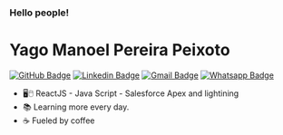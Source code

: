 ### Hello people!

# [](https://github.com/yagompeixoto)  Yago Manoel Pereira Peixoto 

[![GitHub Badge](https://img.shields.io/badge/%3E-GitHub-black?style=flat&logo=github)](https://github.com/yagompeixoto)  [![Linkedin Badge](https://img.shields.io/badge/%3E-Linkedin-blue?style=flat&logo=linkedin)](https://www.linkedin.com/in/yago-manoel-peixoto-3843551b2/)  [![Gmail Badge](https://img.shields.io/badge/%3E-Gmail-red?style=flat&logo=gmail)](mailto:yagohalo@gmail.com)  [![Whatsapp Badge](https://img.shields.io/badge/%3E-Whatsapp-green?style=flat&logo=whatsapp)](https://api.whatsapp.com/send?phone=5522999652352&text=Ol%C3%A1!)

-  🖥️🖱️ ReactJS - Java Script  - Salesforce Apex and lightining
-  📚 Learning more every day.
-  ☕ Fueled by coffee
